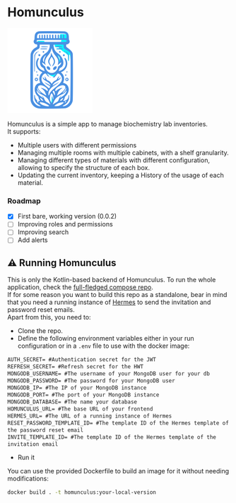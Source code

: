 # Homunculus

![Homunculus Icon](https://raw.githubusercontent.com/CodeDrillBrigade/Homunculus-desk/main/public/logo192.png)

Homunculus is a simple app to manage biochemistry lab inventories.<br>
It supports:

-   Multiple users with different permissions
-   Managing multiple rooms with multiple cabinets, with a shelf granularity.
-   Managing different types of materials with different configuration, allowing to specify the structure of each box.
-   Updating the current inventory, keeping a History of the usage of each material.

### Roadmap

-   [x] First bare, working version (0.0.2)
-   [ ] Improving roles and permissions
-   [ ] Improving search
-   [ ] Add alerts

## :warning: Running Homunculus

This is only the Kotlin-based backend of Homunculus. To run the whole application, check the [full-fledged compose repo](https://github.com/CodeDrillBrigade/homunculus-compose).<br>
If for some reason you want to build this repo as a standalone, bear in mind that you need a running instance of [Hermes](https://github.com/LotuxPunk/Hermes) to send the invitation and password reset emails.<br>
Apart from this, you need to:

-   Clone the repo.
-   Define the following environment variables either in your run configuration or in a `.env` file to use with the docker image:

```
AUTH_SECRET= #Authentication secret for the JWT
REFRESH_SECRET= #Refresh secret for the HWT
MONGODB_USERNAME= #The username of your MongoDB user for your db
MONGODB_PASSWORD= #The password for your MongoDB user
MONGODB_IP= #The IP of your MongoDB instance
MONGODB_PORT= #The port of your MongoDB instance
MONGODB_DATABASE= #The name your database
HOMUNCULUS_URL= #The base URL of your frontend
HERMES_URL= #The URL of a running instance of Hermes
RESET_PASSWORD_TEMPLATE_ID= #The template ID of the Hermes template of the password reset email
INVITE_TEMPLATE_ID= #The template ID of the Hermes template of the invitation email
```

-   Run it

You can use the provided Dockerfile to build an image for it without needing modifications:

```bash
docker build . -t homunculus:your-local-version
```
